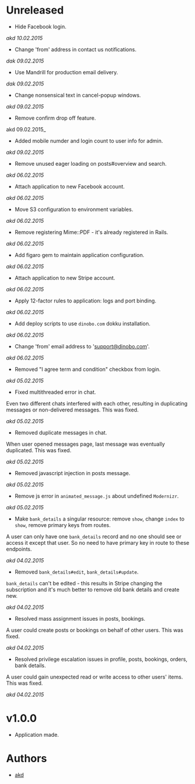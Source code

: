 # Unreleased

* Hide Facebook login.

_akd 10.02.2015_

* Change 'from' address in contact us notifications.

_dak 09.02.2015_

* Use Mandrill for production email delivery.

_dak 09.02.2015_

* Change nonsensical text in cancel-popup windows.

_akd 09.02.2015_

* Remove confirm drop off feature.

akd 09.02.2015_

* Added mobile numder and login count to user info for admin.

_akd 09.02.2015_

* Remove unused eager loading on posts#overview and search.

_akd 06.02.2015_

* Attach application to new Facebook account.

_akd 06.02.2015_

* Move S3 configuration to environment variables.

_akd 06.02.2015_

* Remove registering Mime::PDF - it's already registered in Rails.

_akd 06.02.2015_

* Add figaro gem to maintain application configuration.

_akd 06.02.2015_

* Attach application to new Stripe account.

_akd 06.02.2015_

* Apply 12-factor rules to application: logs and port binding.

_akd 06.02.2015_


* Add deploy scripts to use `dinobo.com` dokku installation.

_akd 06.02.2015_


* Change 'from' email address to 'support@dinobo.com'.

_akd 06.02.2015_


* Removed "I agree term and condition" checkbox from login.

_akd 05.02.2015_

* Fixed multithreaded error in chat.

Even two different chats interfered with each other, resulting in duplicating
messages or non-delivered messages. This was fixed.

_akd 05.02.2015_

* Removed duplicate messages in chat.

When user opened messages page, last message was eventually duplicated. This
was fixed.

_akd 05.02.2015_

* Removed javascript injection in posts message.

_akd 05.02.2015_

* Remove js error in `animated_message.js` about undefined `Modernizr`.

_akd 05.02.2015_

* Make `bank_details` a singular resource: remove `show`, change `index` to
`show`, remove primary keys from routes.

A user can only have one `bank_details` record and no one should see or access
it except that user. So no need to have primary key in route to these
endpoints.

_akd 04.02.2015_

* Removed `bank_details#edit`, `bank_details#update`.

`bank_details` can't be edited - this results in Stripe changing the
subscription and it's much better to remove old bank details and create new.

_akd 04.02.2015_

* Resolved mass assignment issues in posts, bookings.

A user could create posts or bookings on behalf of other users. This was fixed.

_akd 04.02.2015_

* Resolved privilege escalation issues in profile, posts, bookings, orders,
bank details.

A user could gain unexpected read or write access to other users' items. This
was fixed.

_akd 04.02.2015_

# v1.0.0

* Application made.

# Authors

* [akd](https://github.com/KudryashovAV)
